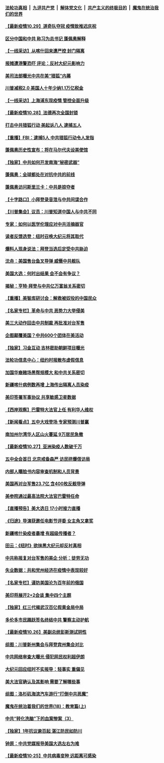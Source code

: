 ####  [法轮功真相](../../../../basic/blob/master/README.md?t=10291331) &nbsp;|&nbsp; [九评共产党](../../../../9ping.md/blob/master/README.md?t=10291331) &nbsp;|&nbsp; [解体党文化](../../../../jtdwh.md/blob/master/README.md?t=10291331)  &nbsp;|&nbsp; [共产主义的终极目的](../../../../gczydzjmd.md/blob/master/README.md?t=10291331) &nbsp;|&nbsp; [魔鬼在统治我们的世界](../../../../mgztzwmdsj.md/blob/master/README.md?t=10291331) 

#### [【最新疫情10.29】道奇队夺冠 疫情致推迟庆祝](../pages/nf4514/n12509681.md?t=10291331) 

#### [区分中国和中共 称习为总书记 蓬佩奥解释](../pages/nf4514/n12509318.md?t=10291331) 

#### [【一线采访】从喀什回来遭严控 封门隔离](../pages/nf4514/n12509170.md?t=10291331) 

#### [报摊遭港警恐吓 评论：反衬大纪元影响力](../pages/nf4514/n12509239.md?t=10291331) 

#### [美司法部曝光中共在美“猎狐”内幕](../pages/nf4514/n12508974.md?t=10291331) 

#### [川普减税2.0 美国人十年少纳1.1万亿税金](../pages/nf4514/n12508742.md?t=10291331) 

#### [【一线采访】上海浦东现疫情 管控全面升级](../pages/nf4514/n12508576.md?t=10291331) 

#### [【最新疫情10.28】法德再次全国封锁](../pages/nf4514/n12506486.md?t=10291331) 

#### [打击中共猎狐行动 美起诉八人 逮捕五人](../pages/nf4514/n12508714.md?t=10291331) 

#### [【重播】FBI：逮捕5人 中共猎狐行动令人发指](../pages/nf4514/n12507118.md?t=10291331) 

#### [蓬佩奥历史性宣布：将在马尔代夫设美使馆](../pages/nf4514/n12508672.md?t=10291331) 

#### [【独家】中共如何开发南海“秘密武器”](../pages/nf4514/n12506694.md?t=10291331) 

#### [蓬佩奥：全球都处在对抗中共的前线](../pages/nf4514/n12508467.md?t=10291331) 

#### [蓬佩奥访问斯里兰卡：中共是掠夺者](../pages/nf4514/n12507931.md?t=10291331) 

#### [【十字路口】小拜登录音泄与中共间谍合作](../pages/nf4514/n12506868.md?t=10291331) 

#### [【川普集会】议员：川普知道中国人与中共不同](../pages/nf4514/n12507530.md?t=10291331) 

#### [专家：如何以医学伦理应对中共活摘器官](../pages/nf4514/n12506540.md?t=10291331) 

#### [读者反馈选登：纽时召唤大纪元将其取代](../pages/nf4514/n12506397.md?t=10291331) 

#### [爆料人现身说法：拜登当选后定受中共胁迫](../pages/nf4514/n12506431.md?t=10291331) 

#### [沈舟：美国售台鱼叉导弹 威慑中共舰队](../pages/nf4514/n12506259.md?t=10291331) 

#### [美国大选：何时出结果 会不会有争议？](../pages/nf4514/n12506975.md?t=10291331) 

#### [揭秘：亨特·拜登与中共亿万富翁关系密切](../pages/nf4514/n12506251.md?t=10291331) 

#### [【重播】美智库研讨会：解救被奴役的中国民众](../pages/nf4514/n12506429.md?t=10291331) 

#### [【名家专栏】革命与中共 恶势力大举侵美](../pages/nf4514/n12503162.md?t=10291331) 

#### [美三大动作回击中共制裁 再批准对台军售](../pages/nf4514/n12506555.md?t=10291331) 

#### [企图颠覆美国？中共600个团体在美活动](../pages/nf4514/n12506393.md?t=10291331) 

#### [【独家】习金互动 吉林密助朝鲜项目曝光](../pages/nf4514/n12503121.md?t=10291331) 

#### [法轮功信息中心：纽约时报散布虚假信息](../pages/nf4514/n12504216.md?t=10291331) 

#### [加国华裔赌场黑帮规模大 和中共关系密切](../pages/nf4514/n12503996.md?t=10291331) 

#### [新疆喀什病例数再增 上海传出隔离人员染疫](../pages/nf4514/n12505157.md?t=10291331) 

#### [美印签署军事协议 共享敏感卫星数据](../pages/nf4514/n12505124.md?t=10291331) 

#### [【西岸观察】巴雷特大法官上任 有利华人维权](../pages/nf4514/n12504507.md?t=10291331) 

#### [【新闻看点】五中大戏登场 专家预测川普赢](../pages/nf4514/n12503917.md?t=10291331) 

#### [南加州尔湾华人区山火蔓延 9万居民急撤](../pages/nf4514/n12504080.md?t=10291331) 

#### [【最新疫情10.27】亚洲染疫人数破千万](../pages/nf4514/n12504218.md?t=10291331) 

#### [五中全会首日 北京戒备森严 访民挤爆信访局](../pages/nf4514/n12504220.md?t=10291331) 

#### [内部人曝脸书内容审查机制和人员背景](../pages/nf4514/n12503640.md?t=10291331) 

#### [美国再对台军售23.7亿 含400枚反舰导弹](../pages/nf4514/n12504094.md?t=10291331) 

#### [美参院通过最高法院大法官巴雷特任命](../pages/nf4514/n12504121.md?t=10291331) 

#### [【直播预告】美大选日 17小时接力直播](../pages/nf4514/n12501740.md?t=10291331) 

#### [《归途》导演获邀任电影节评委 女主角又拿奖](../pages/nf4514/n12503397.md?t=10291331) 

#### [新疆喀什染疫者暴增 有超级传播者？](../pages/nf4514/n12503467.md?t=10291331) 

#### [田云：《纽时》欲抹黑大纪元却反衬真相](../pages/nf4514/n12501993.md?t=10291331) 

#### [中共称报复对台军售的美企 分析：徒劳无功](../pages/nf4514/n12503455.md?t=10291331) 

#### [失业数据：共和党州经济在疫情中表现较好](../pages/nf4514/n12503147.md?t=10291331) 

#### [【名家专栏】谨防美国沦为百年前的俄国](../pages/nf4514/n12500755.md?t=10291331) 

#### [美印将展开2+2会谈 集中四个主题](../pages/nf4514/n12502752.md?t=10291331) 

#### [【独家】红三代揭武汉百亿假黄金局中局](../pages/nf4514/n12500201.md?t=10291331) 

#### [多伦多市民踊跃签名终结中共 警察主动护航](../pages/nf4514/n12501478.md?t=10291331) 

#### [【最新疫情10.26】美副总统彭斯测试阴性](../pages/nf4514/n12498257.md?t=10291331) 

#### [组图：川普新州集会与拜登宾州集会对比](../pages/nf4514/n12502546.md?t=10291331) 

#### [中共网络审查大曝光 侵犯网民权利超伊朗](../pages/nf4514/n12491725.md?t=10291331) 

#### [大纪元回应纽时不实报导：轻事实 重偏见](../pages/nf4514/n12501780.md?t=10291331) 

#### [美大法官确认及其影响 需要了解哪些事](../pages/nf4514/n12501456.md?t=10291331) 

#### [组图：洛杉矶海滨汽车游行“打倒中共恶魔”](../pages/nf4514/n12501654.md?t=10291331) 

#### [魔鬼在统治着我们的世界(18)：教育篇(上)](../pages/nf4514/n10526970.md?t=10291331) 

#### [中共“转化洗脑”下的血案惨案（3）](../pages/nf4514/n12501394.md?t=10291331) 

#### [【独家】1年抗议逾百起 湛江防民如防川](../pages/nf4514/n12493565.md?t=10291331) 

#### [钟原：中共党媒报导美国大选左右为难](../pages/nf4514/n12501155.md?t=10291331) 

#### [【最新疫情10·25】中共病毒变种 远距离可感染](../pages/nf4514/n12485079.md?t=10291331) 

